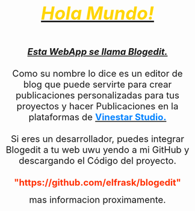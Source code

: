 <div style="text-align: center;"><span style="font-size: xxx-large;"><u><i><b><font color="#ffd500">Hola Mundo!</font></b></i></u></span></div><div style="text-align: center;"><span style="font-size: xxx-large;"><u><i><b><br></b></i></u></span></div><div style="text-align: center;"><font size="5"><b><i><u>Esta WebApp se llama Blogedit.</u></i></b></font></div><div style="text-align: center;"><font size="5"><b><i><u><br></u></i></b></font></div><div style="text-align: center;"><font size="5">Como su nombre lo dice es un editor de blog que puede servirte para crear publicaciones personalizadas para tus proyectos y hacer Publicaciones en la plataformas de <b style=""><u style=""><font color="#0084ff">Vinestar Studio.</font></u></b></font></div><div style="text-align: center;"><font size="5"><br></font></div><div style="text-align: center;"><font size="5">Si eres un desarrollador, puedes integrar Blogedit a tu web uwu yendo a mi&nbsp;GitHub y descargando el Código&nbsp;del proyecto.</font></div><div style="text-align: center;"><font size="5"><br></font></div><div style="text-align: center;"><font size="5" color="#ff3300"><b>"https://github.com/elfrask/blogedit"</b></font></div><div style="text-align: center;"><br></div><div style="text-align: center;"><font size="5">mas informacion proximamente.</font></div>
